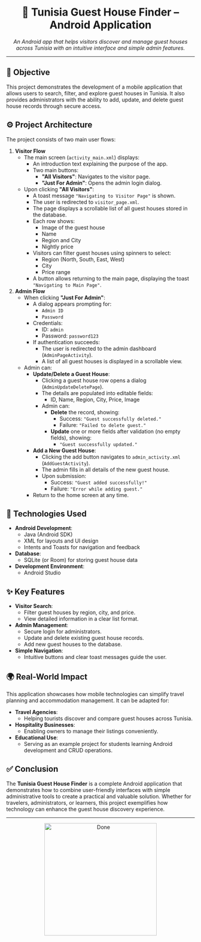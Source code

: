 <h1 align="center">🏡 Tunisia Guest House Finder – Android Application</h1>

<p align="center">
  <em>An Android app that helps visitors discover and manage guest houses across Tunisia with an intuitive interface and simple admin features.</em>
</p>

<hr/>

<h2>🎯 Objective</h2>

<p>
  This project demonstrates the development of a mobile application that allows users to search, filter, and explore guest houses in Tunisia.
  It also provides administrators with the ability to add, update, and delete guest house records through secure access.
</p>

<h2>⚙️ Project Architecture</h2>

The project consists of two main user flows:

<ol>
  <li><strong>Visitor Flow</strong>
    <ul>
      <li>
        The main screen (<code>activity_main.xml</code>) displays:
        <ul>
          <li>An introduction text explaining the purpose of the app.</li>
          <li>Two main buttons:
            <ul>
              <li><strong>"All Visitors"</strong>: Navigates to the visitor page.</li>
              <li><strong>"Just For Admin"</strong>: Opens the admin login dialog.</li>
            </ul>
          </li>
        </ul>
      </li>
      <li>
        Upon clicking <strong>"All Visitors"</strong>:
        <ul>
          <li>A toast message <code>"Navigating to Visitor Page"</code> is shown.</li>
          <li>The user is redirected to <code>visitor_page.xml</code>.</li>
          <li>The page displays a scrollable list of all guest houses stored in the database.</li>
          <li>Each row shows:
            <ul>
              <li>Image of the guest house</li>
              <li>Name</li>
              <li>Region and City</li>
              <li>Nightly price</li>
            </ul>
          </li>
          <li>Visitors can filter guest houses using spinners to select:
            <ul>
              <li>Region (North, South, East, West)</li>
              <li>City</li>
              <li>Price range</li>
            </ul>
          </li>
          <li>A button allows returning to the main page, displaying the toast <code>"Navigating to Main Page"</code>.</li>
        </ul>
      </li>
    </ul>
  </li>

  <li><strong>Admin Flow</strong>
    <ul>
      <li>
        When clicking <strong>"Just For Admin"</strong>:
        <ul>
          <li>A dialog appears prompting for:
            <ul>
              <li><code>Admin ID</code></li>
              <li><code>Password</code></li>
            </ul>
          </li>
          <li>Credentials:
            <ul>
              <li>ID: <code>admin</code></li>
              <li>Password: <code>password123</code></li>
            </ul>
          </li>
          <li>If authentication succeeds:
            <ul>
              <li>The user is redirected to the admin dashboard (<code>AdminPageActivity</code>).</li>
              <li>A list of all guest houses is displayed in a scrollable view.</li>
            </ul>
          </li>
        </ul>
      </li>
      <li>
        Admin can:
        <ul>
          <li><strong>Update/Delete a Guest House</strong>:
            <ul>
              <li>Clicking a guest house row opens a dialog (<code>AdminUpdateDeletePage</code>).</li>
              <li>The details are populated into editable fields:
                <ul>
                  <li>ID, Name, Region, City, Price, Image</li>
                </ul>
              </li>
              <li>Admin can:
                <ul>
                  <li><strong>Delete</strong> the record, showing:
                    <ul>
                      <li>Success: <code>"Guest successfully deleted."</code></li>
                      <li>Failure: <code>"Failed to delete guest."</code></li>
                    </ul>
                  </li>
                  <li><strong>Update</strong> one or more fields after validation (no empty fields), showing:
                    <ul>
                      <li><code>"Guest successfully updated."</code></li>
                    </ul>
                  </li>
                </ul>
              </li>
            </ul>
          </li>
          <li><strong>Add a New Guest House</strong>:
            <ul>
              <li>Clicking the add button navigates to <code>admin_activity.xml</code> (<code>AddGuestActivity</code>).</li>
              <li>The admin fills in all details of the new guest house.</li>
              <li>Upon submission:
                <ul>
                  <li>Success: <code>"Guest added successfully!"</code></li>
                  <li>Failure: <code>"Error while adding guest."</code></li>
                </ul>
              </li>
            </ul>
          </li>
          <li>Return to the home screen at any time.</li>
        </ul>
      </li>
    </ul>
  </li>
</ol>

<h2>🧰 Technologies Used</h2>

<ul>
  <li><strong>Android Development</strong>:
    <ul>
      <li>Java (Android SDK)</li>
      <li>XML for layouts and UI design</li>
      <li>Intents and Toasts for navigation and feedback</li>
    </ul>
  </li>
  <li><strong>Database</strong>:
    <ul>
      <li>SQLite (or Room) for storing guest house data</li>
    </ul>
  </li>
  <li><strong>Development Environment</strong>:
    <ul>
      <li>Android Studio</li>
    </ul>
  </li>
</ul>

<h2>✨ Key Features</h2>

<ul>
  <li><strong>Visitor Search</strong>:
    <ul>
      <li>Filter guest houses by region, city, and price.</li>
      <li>View detailed information in a clear list format.</li>
    </ul>
  </li>
  <li><strong>Admin Management</strong>:
    <ul>
      <li>Secure login for administrators.</li>
      <li>Update and delete existing guest house records.</li>
      <li>Add new guest houses to the database.</li>
    </ul>
  </li>
  <li><strong>Simple Navigation</strong>:
    <ul>
      <li>Intuitive buttons and clear toast messages guide the user.</li>
    </ul>
  </li>
</ul>

<h2>🌍 Real-World Impact</h2>

<p>
  This application showcases how mobile technologies can simplify travel planning and accommodation management. It can be adapted for:
</p>

<ul>
  <li><strong>Travel Agencies</strong>:
    <ul>
      <li>Helping tourists discover and compare guest houses across Tunisia.</li>
    </ul>
  </li>
  <li><strong>Hospitality Businesses</strong>:
    <ul>
      <li>Enabling owners to manage their listings conveniently.</li>
    </ul>
  </li>
  <li><strong>Educational Use</strong>:
    <ul>
      <li>Serving as an example project for students learning Android development and CRUD operations.</li>
    </ul>
  </li>
</ul>

<h2>✅ Conclusion</h2>

<p>
  The <strong>Tunisia Guest House Finder</strong> is a complete Android application that demonstrates how to combine user-friendly interfaces with simple administrative tools to create a practical and valuable solution.
  Whether for travelers, administrators, or learners, this project exemplifies how technology can enhance the guest house discovery experience.
</p>

<hr/>

<p align="center">
  <img src="https://media.giphy.com/media/hvRJCLFzcasrR4ia7z/giphy.gif" width="300" alt="Done"/>
</p>
